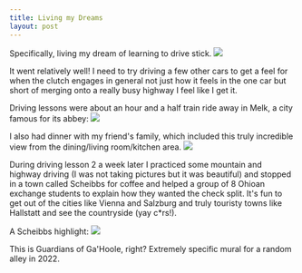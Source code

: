 ```yaml
---
title: Living my Dreams
layout: post
---
```

Specifically, living my dream of learning to drive stick.
![]({{site.baseurl}}/assets/images/melk/stick.jpg)

It went relatively well! I need to try driving a few other cars to get a feel for when the clutch engages in general not just how it feels in the one car but short of merging onto a really busy highway I feel like I get it. 

Driving lessons were about an hour and a half train ride away in Melk, a city famous for its abbey:
![]({{site.baseurl}}/assets/images/melk/abbey.jpg)

I also had dinner with my friend's family, which included this truly incredible view from the dining/living room/kitchen area.
![]({{site.baseurl}}/assets/images/melk/view.jpg)

During driving lesson 2 a week later I practiced some mountain and highway driving (I was not taking pictures but it was beautiful) and stopped in a town called Scheibbs for coffee and helped a group of 8 Ohioan exchange students to explain how they wanted the check split. It's fun to get out of the cities like Vienna and Salzburg and truly touristy towns like Hallstatt and see the countryside (yay c\*rs!).

A Scheibbs highlight:
![]({{site.baseurl}}/assets/images/melk/mural.jpg)

This is Guardians of Ga'Hoole, right? Extremely specific mural for a random alley in 2022.
